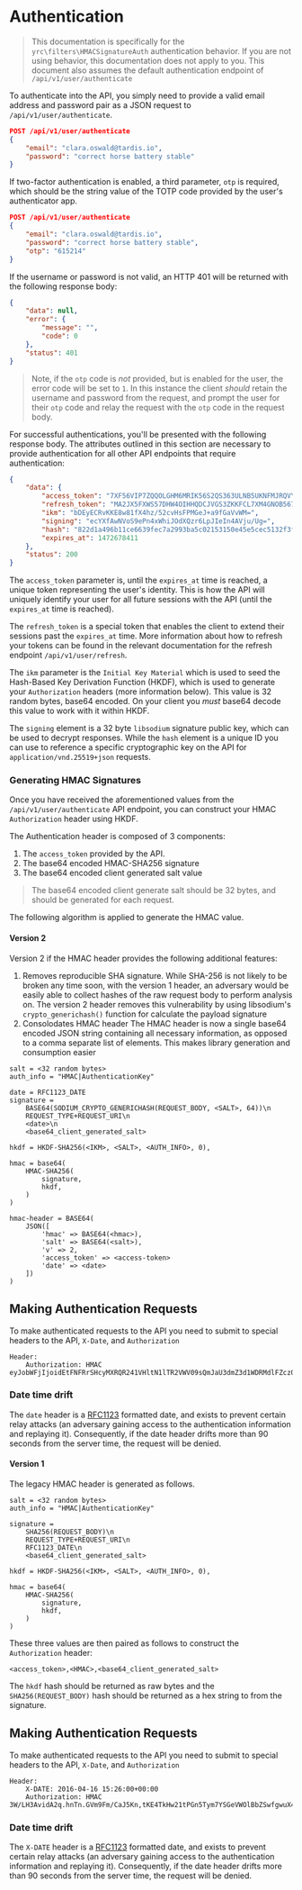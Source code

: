 # Authentication

> This documentation is specifically for the `yrc\filters\HMACSignatureAuth`  authentication behavior. If you are not using behavior, this documentation does not apply to you. This document also assumes the default authentication endpoint of `/api/v1/user/authenticate`

To authenticate into the API, you simply need to provide a valid email address and password pair as a JSON request to `/api/v1/user/authenticate`.

```json
POST /api/v1/user/authenticate
{
    "email": "clara.oswald@tardis.io",
    "password": "correct horse battery stable"
}
```

If two-factor authentication is enabled, a third parameter, `otp` is required, which should be the string value of the TOTP code provided by the user's authenticator app.

```json
POST /api/v1/user/authenticate
{
    "email": "clara.oswald@tardis.io",
    "password": "correct horse battery stable",
    "otp": "615214"
}
```

If the username or password is not valid, an HTTP 401 will be returned with the following response body:

```json
{
    "data": null,
    "error": {
        "message": "",
        "code": 0
    },
    "status": 401
}
```

> Note, if the `otp` code is _not_ provided, but is enabled for the user, the error code will be set to `1`. In this instance the client _should_ retain the username and password from the request, and prompt the user for their `otp` code and relay the request with the `otp` code in the request body.

For successful authentications, you'll be presented with the following response body. The attributes outlined in this section are necessary to provide authentication for all other API endpoints that require authentication:

```json
{
    "data": {
        "access_token": "7XF56VIP7ZQQOLGHM6MRIK56S2QS363ULNB5UKNFMJRQVYHQH7IA",
        "refresh_token": "MA2JX5FXWS57DHW4OIHHQDCJVGS3ZKKFCL7XM4GNOB567I6ER4LQ",
        "ikm": "bDEyECRvKKE8w81fX4hz/52cvHsFPMGeJ+a9fGaVvWM=",
        "signing": "ecYXfAwNVoS9ePn4xWhiJOdXQzr6LpJIeIn4AVju/Ug=",
        "hash": "822d1a496b11ce6639fec7a2993ba5c02153150e45e5cec5132f3f16bfe95149",
        "expires_at": 1472678411
    },
    "status": 200
}
```

The `access_token` parameter is, until the `expires_at` time is reached, a unique token representing the user's identity. This is how the API will uniquely identify your user for all future sessions with the API (until the `expires_at` time is reached).

The `refresh_token` is a special token that enables the client to extend their sessions past the `expires_at` time. More information about how to refresh your tokens can be found in the relevant documentation for the refresh endpoint `/api/v1/user/refresh`.

The `ikm` parameter is the `Initial Key Material` which is used to seed the Hash-Based Key Derivation Function (HKDF), which is used to generate your `Authorization` headers (more information below). This value is 32 random bytes, base64 encoded. On your client you _must_ base64 decode this value to work with it within HKDF.

The `signing` element is a 32 byte `libsodium` signature public key, which can be used to decrypt responses. While the `hash` element is a unique ID you can use to reference a specific cryptographic key on the API for `application/vnd.25519+json` requests.

### Generating HMAC Signatures

Once you have received the aforementioned values from the `/api/v1/user/authenticate` API endpoint, you can construct your HMAC `Authorization` header using HKDF.


The Authentication header is composed of 3 components:

1. The `access_token` provided by the API.
2. The base64 encoded HMAC-SHA256 signature
3. The base64 encoded client generated salt value

> The base64 encoded client generate salt should be 32 bytes, and should be generated for each request.

The following algorithm is applied to generate the HMAC value.

#### Version 2

Version 2 if the HMAC header provides the following additional features:

1. Removes reproducible SHA signature.
   While SHA-256 is not likely to be broken any time soon, with the version 1 header, an adversary would be easily able to collect hashes of the raw request body to perform analysis on. The version 2 header removes this vulnerability by using libsodium's `crypto_generichash()` function for calculate the payload signature
2. Consolodates HMAC header
   The HMAC header is now a single base64 encoded JSON string containing all necessary information, as opposed to a comma separate list of elements. This makes library generation and consumption easier

```
salt = <32 random bytes>
auth_info = "HMAC|AuthenticationKey"

date = RFC1123_DATE
signature =
    BASE64(SODIUM_CRYPTO_GENERICHASH(REQUEST_BODY, <SALT>, 64))\n
    REQUEST_TYPE+REQUEST_URI\n
    <date>\n
    <base64_client_generated_salt>

hkdf = HKDF-SHA256(<IKM>, <SALT>, <AUTH_INFO>, 0),

hmac = base64(
    HMAC-SHA256(
        signature,
        hkdf,
    )
)

hmac-header = BASE64(
    JSON([
        'hmac' => BASE64(<hmac>),
        'salt' => BASE64(<salt>),
        'v' => 2,
        'access_token' => <access-token>
        'date' => <date>
    ])
)
```

## Making Authentication Requests

To make authenticated requests to the API you need to submit to special headers to the API, `X-Date`, and `Authorization`

```
Header:
    Authorization: HMAC eyJobWFjIjoidEtFNFRrSHcyMXRQR241VHltN1lTR2VWV09sQmJaU3dmZ3d1WDRMdlFZcz0iLCJhY2Nlc3NfdG9rZW4iOiIzV1wvTEgzQXZpZEEycS5oblRuLkdWbTlGbVwvQ2FKNUtuIiwic2FsdCI6IlJXMDJsR28rWnEyNGxoMjNPY3JlWkw5U3d6WHpJdHhWZjBxMUJsMTNxRFU9IiwiZGF0ZSI6IlRodSwgMDIgQXVnIDIwMTggMTk6MzE6MzcgKzAwMDAiLCJ2IjoxfQ==
```

### Date time drift

The `date` header is a [RFC1123](https://tools.ietf.org/html/rfc1123) formatted date, and exists to prevent certain relay attacks (an adversary gaining access to the authentication information and replaying it). Consequently, if the date header drifts more than 90 seconds from the server time, the request will be denied.

#### Version 1

The legacy HMAC header is generated as follows.

```
salt = <32 random bytes>
auth_info = "HMAC|AuthenticationKey"

signature =
    SHA256(REQUEST_BODY)\n
    REQUEST_TYPE+REQUEST_URI\n
    RFC1123_DATE\n
    <base64_client_generated_salt>

hkdf = HKDF-SHA256(<IKM>, <SALT>, <AUTH_INFO>, 0),

hmac = base64(
    HMAC-SHA256(
        signature,
        hkdf,
    )
)
```

These three values are then paired as follows to construct the `Authorization` header:

```
<access_token>,<HMAC>,<base64_client_generated_salt>
```

The ```hkdf``` hash should be returned as raw bytes and the ```SHA256(REQUEST_BODY)``` hash should be returned as a hex string to from the signature.

## Making Authentication Requests

To make authenticated requests to the API you need to submit to special headers to the API, `X-Date`, and `Authorization`

```
Header:
    X-DATE: 2016-04-16 15:26:00+00:00
    Authorization: HMAC 3W/LH3AvidA2q.hnTn.GVm9Fm/CaJ5Kn,tKE4TkHw21tPGn5Tym7YSGeVWOlBbZSwfgwuX4LvQYs=,RW02lGo+Zq24lh23OcreZL9SwzXzItxVf0q1Bl13qDU=
```

### Date time drift

The ```X-DATE``` header is a [RFC1123](https://tools.ietf.org/html/rfc1123) formatted date, and exists to prevent certain relay attacks (an adversary gaining access to the authentication information and replaying it). Consequently, if the date header drifts more than 90 seconds from the server time, the request will be denied.
